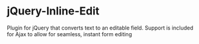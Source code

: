 jQuery-Inline-Edit
==================

Plugin for jQuery that converts text to an editable field. Support is included for Ajax to allow for seamless, instant form editing
